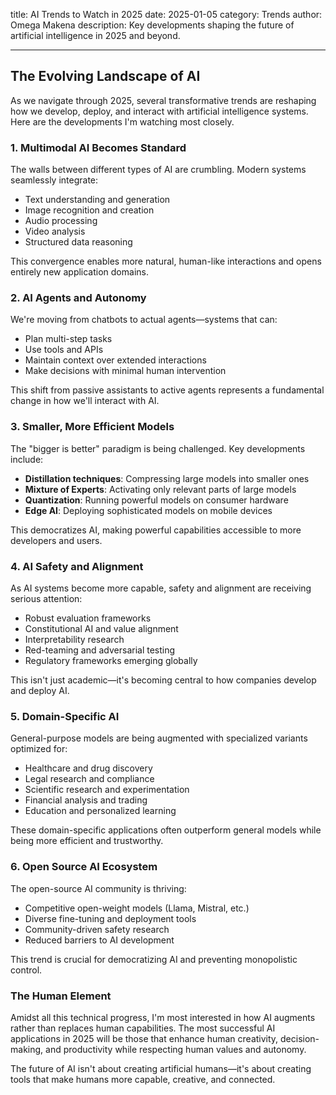 title: AI Trends to Watch in 2025
date: 2025-01-05
category: Trends
author: Omega Makena
description: Key developments shaping the future of artificial intelligence in 2025 and beyond.

---

## The Evolving Landscape of AI

As we navigate through 2025, several transformative trends are reshaping how we develop, deploy, and interact with artificial intelligence systems. Here are the developments I'm watching most closely.

### 1. Multimodal AI Becomes Standard

The walls between different types of AI are crumbling. Modern systems seamlessly integrate:

- Text understanding and generation
- Image recognition and creation
- Audio processing
- Video analysis
- Structured data reasoning

This convergence enables more natural, human-like interactions and opens entirely new application domains.

### 2. AI Agents and Autonomy

We're moving from chatbots to actual agents—systems that can:

- Plan multi-step tasks
- Use tools and APIs
- Maintain context over extended interactions
- Make decisions with minimal human intervention

This shift from passive assistants to active agents represents a fundamental change in how we'll interact with AI.

### 3. Smaller, More Efficient Models

The "bigger is better" paradigm is being challenged. Key developments include:

- **Distillation techniques**: Compressing large models into smaller ones
- **Mixture of Experts**: Activating only relevant parts of large models
- **Quantization**: Running powerful models on consumer hardware
- **Edge AI**: Deploying sophisticated models on mobile devices

This democratizes AI, making powerful capabilities accessible to more developers and users.

### 4. AI Safety and Alignment

As AI systems become more capable, safety and alignment are receiving serious attention:

- Robust evaluation frameworks
- Constitutional AI and value alignment
- Interpretability research
- Red-teaming and adversarial testing
- Regulatory frameworks emerging globally

This isn't just academic—it's becoming central to how companies develop and deploy AI.

### 5. Domain-Specific AI

General-purpose models are being augmented with specialized variants optimized for:

- Healthcare and drug discovery
- Legal research and compliance
- Scientific research and experimentation
- Financial analysis and trading
- Education and personalized learning

These domain-specific applications often outperform general models while being more efficient and trustworthy.

### 6. Open Source AI Ecosystem

The open-source AI community is thriving:

- Competitive open-weight models (Llama, Mistral, etc.)
- Diverse fine-tuning and deployment tools
- Community-driven safety research
- Reduced barriers to AI development

This trend is crucial for democratizing AI and preventing monopolistic control.

### The Human Element

Amidst all this technical progress, I'm most interested in how AI augments rather than replaces human capabilities. The most successful AI applications in 2025 will be those that enhance human creativity, decision-making, and productivity while respecting human values and autonomy.

The future of AI isn't about creating artificial humans—it's about creating tools that make humans more capable, creative, and connected.



